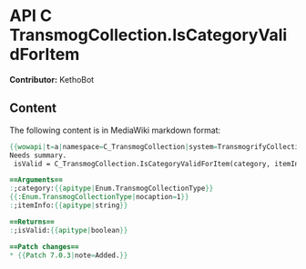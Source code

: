 # API C TransmogCollection.IsCategoryValidForItem

**Contributor:** KethoBot

## Content

The following content is in MediaWiki markdown format:

```mediawiki
{{wowapi|t=a|namespace=C_TransmogCollection|system=TransmogrifyCollection}}
Needs summary.
 isValid = C_TransmogCollection.IsCategoryValidForItem(category, itemInfo)

==Arguments==
:;category:{{apitype|Enum.TransmogCollectionType}}
{{:Enum.TransmogCollectionType|nocaption=1}}
:;itemInfo:{{apitype|string}}

==Returns==
:;isValid:{{apitype|boolean}}

==Patch changes==
* {{Patch 7.0.3|note=Added.}}
```